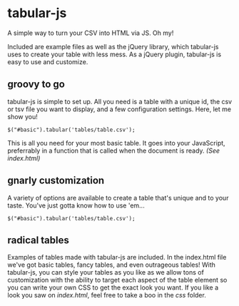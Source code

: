 tabular-js
==========

A simple way to turn your CSV into HTML via JS. Oh my!

Included are example files as well as the jQuery library, which tabular-js uses to create your table with less mess. As a jQuery plugin, tabular-js is easy to use and customize.


groovy to go
-----------

tabular-js is simple to set up. 
All you need is a table with a unique id, the csv or tsv file you want to display, and a few configuration settings.
Here, let me show you!
<pre><code>$("#basic").tabular('tables/table.csv');</code></pre>
This is all you need for your most basic table. It goes into your JavaScript, preferrably in a function that is called when the document is ready. *(See index.html)*

gnarly customization
--------------------

A variety of options are available to create a table that's unique and to your taste.
You've just gotta know how to use 'em...
<pre><code>$("#basic").tabular('tables/table.csv');</code></pre>

radical tables
--------------

Examples of tables made with tabular-js are included.
In the index.html file we've got basic tables, fancy tables, and even outrageous tables!
With tabular-js, you can style your tables as you like as we allow tons of customization with the ability to target each aspect of the table element so you can write your own CSS to get the exact look you want.
If you like a look you saw on *index.html*, feel free to take a boo in the *css* folder.
